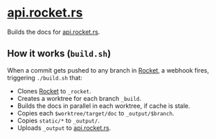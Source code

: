 # [api.rocket.rs]

Builds the docs for [api.rocket.rs].

## How it works (`build.sh`)

When a commit gets pushed to any branch in [Rocket], a webhook fires, triggering
`./build.sh` that:

  - Clones [Rocket] to `_rocket`.
  - Creates a worktree for each branch `_build`.
  - Builds the docs in parallel in each worktree, if cache is stale.
  - Copies each `$worktree/target/doc` to `_output/$branch`.
  - Copies `static/*` to `_output/`.
  - Uploads `_output` to [api.rocket.rs].

[Rocket]: https://github.com/rwf2/Rocket
[api.rocket.rs]: https://api.rocket.rs
